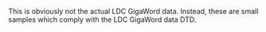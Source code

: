 This is obviously not the actual LDC GigaWord data.
Instead, these are small samples which comply with the LDC GigaWord data DTD.

